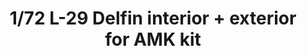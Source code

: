 ---
layout: product
title: "1/72 L-29 Delfin interior + exterior for AMK kit"
price: "2000" 
desc: "N/A"
img_path: "/assets/img/73558.webp"
brand: "EDUARD"
available: true
special_offer: false
new: true
soon: false
cat: "010000"
subcat: "010400"
subsubcat: "00"
sifra: "73558"
popular: false
---